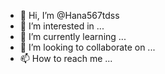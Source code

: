 - 👋 Hi, I’m @Hana567tdss
- 👀 I’m interested in ...
- 🌱 I’m currently learning ...
- 💞️ I’m looking to collaborate on ...
- 📫 How to reach me ...

<!---
Hana567tdss/Hana567tdss is a ✨ special ✨ repository because its `README.md` (this file) appears on your GitHub profile.
You can click the Preview link to take a look at your changes.
--->
